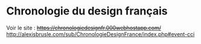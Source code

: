# Chronologie du design français

Voir le site : ~~https://chronologiedesignfr.000webhostapp.com/~~ http://alexisbrusle.com/sub/ChronologieDesignFrance/index.php#event-cci
